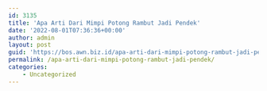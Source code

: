 ```yaml
---
id: 3135
title: 'Apa Arti Dari Mimpi Potong Rambut Jadi Pendek'
date: '2022-08-01T07:36:36+00:00'
author: admin
layout: post
guid: 'https://bos.awn.biz.id/apa-arti-dari-mimpi-potong-rambut-jadi-pendek/'
permalink: /apa-arti-dari-mimpi-potong-rambut-jadi-pendek/
categories:
    - Uncategorized
---
```


